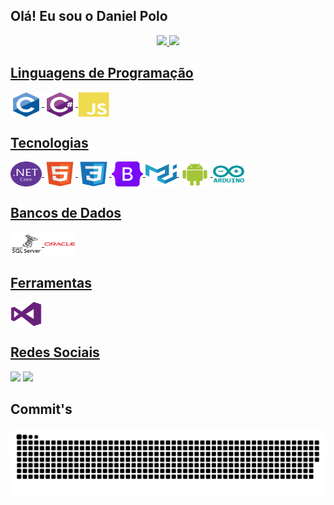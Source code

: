 

## Olá! Eu sou o Daniel Polo 

<div align="center">
  <a href="https://github.com/Polodaniel">
  <img height="180em" src="https://github-readme-stats.vercel.app/api?username=Polodaniel&show_icons=true&theme=tokyonight&include_all_commits=true&count_private=true"/>
  <img height="180em" src="https://github-readme-stats.vercel.app/api/top-langs/?username=Polodaniel&layout=compact&langs_count=7&theme=tokyonight"/>
</div>
  
## Linguagens de Programação
<div style="display: inline_block">
  <img align="center" alt="Daniel-Csharp" height="40" width="50" src="https://raw.githubusercontent.com/devicons/devicon/master/icons/c/c-original.svg">
  <img align="center" alt="Daniel-Csharp" height="40" width="50" src="https://raw.githubusercontent.com/devicons/devicon/master/icons/csharp/csharp-original.svg">
  <img align="center" alt="Daniel-Js" height="40" width="50" src="https://raw.githubusercontent.com/devicons/devicon/master/icons/javascript/javascript-plain.svg">
</div>
  
## Tecnologias
<div style="display: inline_block">
  <img align="center" alt="Daniel-DotNet" height="40" width="50" src="https://raw.githubusercontent.com/devicons/devicon/master/icons/dotnetcore/dotnetcore-original.svg">
  <img align="center" alt="Daniel-HTML" height="40" width="50" src="https://raw.githubusercontent.com/devicons/devicon/master/icons/html5/html5-original.svg">
  <img align="center" alt="Daniel-CSS" height="40" width="50" src="https://raw.githubusercontent.com/devicons/devicon/master/icons/css3/css3-original.svg">
  <img align="center" alt="Daniel-Bostrap" height="40" width="50" src="https://raw.githubusercontent.com/devicons/devicon/master/icons/bootstrap/bootstrap-original.svg">
    <img align="center" alt="Daniel-MaterialUI" height="40" width="50" src="https://raw.githubusercontent.com/devicons/devicon/master/icons/materialui/materialui-original.svg">
  <img align="center" alt="Daniel-Android" height="40" width="50" src="https://raw.githubusercontent.com/devicons/devicon/master/icons/android/android-original.svg">
  <img align="center" alt="Daniel-Arduino" height="40" width="50" src="https://raw.githubusercontent.com/devicons/devicon/master/icons/arduino/arduino-original-wordmark.svg">
</div>  
  
 ## Bancos de Dados
 <div style="display: inline_block">
  <img align="center" alt="Daniel-SQL" height="40" width="50" src="https://raw.githubusercontent.com/devicons/devicon/master/icons/microsoftsqlserver/microsoftsqlserver-plain-wordmark.svg">
     <img align="center" alt="Daniel-SQL" height="40" width="50" src="https://raw.githubusercontent.com/devicons/devicon/master/icons/oracle/oracle-original.svg">
 </div>
  
## Ferramentas 
<div style="display: inline_block">
     <img align="center" alt="Daniel-VS" height="40" width="50" src="https://raw.githubusercontent.com/devicons/devicon/master/icons/visualstudio/visualstudio-plain.svg">
 </div>
 </div> 

  ## Redes Sociais
<div style="display: inline_block">
  <a href = "mailto:danielpolodev@gmail.com"><img src="https://img.shields.io/badge/-Gmail-%23333?style=for-the-badge&logo=gmail&logoColor=white" target="_blank"></a>
  <a href="https://www.linkedin.com/in/daniel-polo-5a0335106/" target="_blank"><img src="https://img.shields.io/badge/-LinkedIn-%230077B5?style=for-the-badge&logo=linkedin&logoColor=white" target="_blank"></a> 
</div>
  
  ## Commit's
![Snake animation](https://github.com/Polodaniel/Polodaniel/blob/output/github-contribution-grid-snake.svg)
  
  
  
<!--
**Polodaniel/Polodaniel** is a ✨ _special_ ✨ repository because its `README.md` (this file) appears on your GitHub profile.

Here are some ideas to get you started:

- 🔭 I’m currently working on ...
- 🌱 I’m currently learning ...
- 👯 I’m looking to collaborate on ...
- 🤔 I’m looking for help with ...
- 💬 Ask me about ...
- 📫 How to reach me: ...
- 😄 Pronouns: ...
- ⚡ Fun fact: ...
-->
